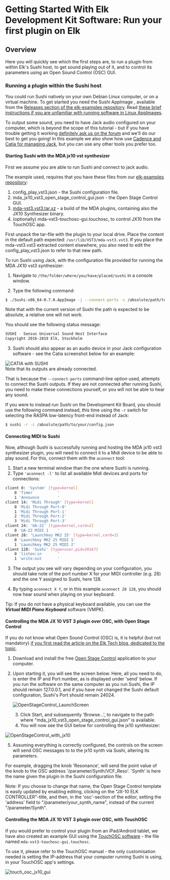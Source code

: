 # Getting Started With Elk Development Kit Software: Run your first plugin on Elk

## Overview

Here you will quickly see which the first steps are, to run a plugin from within Elk's Sushi host, to get sound playing out of it, and to control its parameters using an Open Sound Control (OSC) GUI.

### Running a plugin within the Sushi host

You could run Sushi natively on your own Debian Linux computer, or on a virtual machine. To get started you need the Sushi AppImage , available from the [Releases section of the elk-examples repository](https://github.com/elk-audio/elk-examples/releases). Read [these brief instructions if you are unfamiliar with running software in Linux AppImages](https://itsfoss.com/use-appimage-linux/).

To output some sound, you need to have Jack audio configured on your computer, which is beyond the scope of this tutorial - but if you have trouble getting it working [definitely ask us on the forum](https://forum.elk.audio) and we'll do our best to get you going! In this example we also show how use [Cadence and Catia for managing Jack](https://kx.studio/Repositories#Ubuntu), but you can use any other tools you prefer too.

#### Starting Sushi with the MDA jx10 vst synthesizer

First we assume you are able to run Sushi and connect to jack audio. 

The example used, requires that you have these files from our [elk-examples repository](https://github.com/elk-audio/elk-examples/):

1. config_play_vst3.json - the Sushi configuration file.
2. mda_jx10_vst3_open_stage_control_gui.json - the Open Stage Control GUI.
3. [mda-vst3.vst3.tar.xz](https://github.com/elk-audio/elk-examples/releases/mda-vst3.vst3.tar.xz) - a build of the MDA plugins, containing also the JX10 Synthesizer binary.
4. (optionally) mda-vst3-touchosc-gui.touchosc, to control JX10 from the TouchOSC app.

First unpack the tar-file with the plugin to your local drive. Place the content in the default path expected: `/usr/lib/VST3/mda-vst3.vst3`. If you place the mda-vst3.vst3 extracted content elsewhere, you also need to edit the config_play_vst3.json to refer to that new path.

To run Sushi using Jack, with the configuration file provided for running the MDA JX10 vst3 synthesizer: 

1. Navigate to `/the/folder/where/you/have/placed/sushi` in a console window.

2. Type the following command:

```bash
$ ./Sushi-x86_64-0.7.0.AppImage -j --connect-ports -c /absolute/path/to/example/config/files/config_play_vst3.json
```

Note that with the current version of Sushi the path is expected to be absolute, a relative one will not work.

You should see the following status message:

```bash
SUSHI - Sensus Universal Sound Host Interface
Copyright 2016-2019 Elk, Stockholm
```

3. Sushi should also appear as an audio device in your Jack configuration software - see the Catia screenshot below for an example:

![CATIA with SUSHI](illustrations/CATIA_with_SUSHI.png)
​  
Note that its outputs are already connected.

That is because the `--connect-ports` command-line option used, attempts to connect the Sushi outputs. If they are not connected after running Sushi, you need to make these connections yourself, or you will not be able to hear any sound.

If you were to instead run Sushi on the Development Kit Board, you should use the following command instead, this time using the `-r` switch for selecting the RASPA low-latency front-end instead of Jack:

```bash
$ sushi -r -c /absolute/path/to/your/config.json
```

#### Connecting MIDI to Sushi

Now, although Sushi is successfully running and hosting the MDA jx10 vst3 synthesizer plugin, you will need to connect it to a Midi device to be able to play sound. For this, connect them with the `aconnect` tool:

1. Start a new terminal window than the one where Sushi is running.
2. Type `'aconnect -l'` to list all available Midi devices and ports for connections:

```bash
client 0: 'System' [type=kernel]
    0 'Timer           '
    1 'Announce        '
client 14: 'Midi Through' [type=kernel]
    0 'Midi Through Port-0'
    1 'Midi Through Port-1'
    2 'Midi Through Port-2'
    3 'Midi Through Port-3'
client 24: 'UA-22' [type=kernel,card=2]
    0 'UA-22 MIDI 1    '
client 28: 'Launchkey MK2 25' [type=kernel,card=3]
    0 'Launchkey MK2 25 MIDI 1'
    1 'Launchkey MK2 25 MIDI 2'
client 128: 'Sushi' [type=user,pid=20167]
    0 'listen:in       '
    1 'write:out       '
```

3. The output you see will vary depending on your configuration, you should take note of the port number X for your MIDI controller (e.g. 28) and the one Y assigned to Sushi, here 128. 

4. By typing `aconnect X Y`, or in this example `aconnect 28 128`, you should now hear sound when playing on your keyboard. 

Tip: If you do not have a physical keyboard available, you can use the ***Virtual MIDI Piano Keyboard*** software (VMPK).

#### Controlling the MDA JX 10 VST 3 plugin over OSC, with Open Stage Control

If you do not know what Open Sound Control (OSC) is, it is helpful (but not mandatory) [if you first read the article on the Elk Tech blog, dedicated to the topic](https://elk.audio/controlling-plug-ins-in-elk-part-i/).

1. Download and install the free [Open Stage Control](https://openstagecontrol.ammd.net/) application to your computer.

2. Upon starting it, you will see the screen below. Here, all you need to do, is enter the IP and Port number, as is displayed under 'send' below. If you run the software on the same computer as you run Sushi, the IP should remain 127.0.0.1, and if you have not changed the Sushi default configuration, Sushi's Port should remain 24024.

   ![OpenStageControl_LaunchScreen](illustrations/OpenStageControl_LaunchScreen.png)
​  
   
   3. Click Start, and subsequently 'Browse...', to navigate to the path where "mda_jx10_vst3_open_stage_control_gui.json" is available.
   4. You will now see the GUI below for controlling the jx10 synthesizer:

![OpenStageControl_with_jx10](illustrations/OpenStageControl_with_jx10.png) 
​  

5. Assuming everything is correctly configured, the controls on the screen will send OSC messages to to the jx10 synth via Sushi, altering its parameters.

For example, dragging the knob 'Resonance', will send the point value of the knob to the OSC address  '/parameter/Synth/VCF_Reso'. 'Synth' is here the name given the plugin in the Sushi configuration file. 

Note: If you choose to change that name, the Open Stage Control template is easily updated by enabling editing, clicking on the "JX-10 ELK CONTROLLER"-title, and then, in the 'osc'-section of the editor, setting the 'address' field to "/parameter/your_synth_name", instead of the current "/parameter/Synth".

#### Controlling the MDA JX 10 VST 3 plugin over OSC, with TouchOSC

If you would prefer to control your plugin from an iPad/Android tablet, we have also created an example GUI using the [TouchOSC software](https://hexler.net/touchosc) - the file named `mda-vst3-touchosc-gui.touchosc`.

To use it, please refer to the TouchOSC manual - the only customisation needed is setting the IP-address that your computer running Sushi is using, in your TouchOSC app's settings.

![touch_osc_jx10_gui](illustrations/touch_osc_jx10_gui.png)